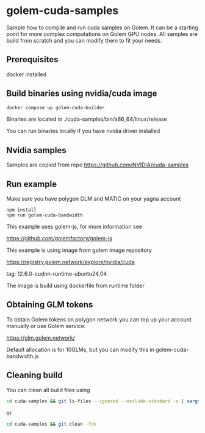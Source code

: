 # golem-cuda-samples
Sample how to compile and run cuda samples on Golem. It can be a starting point
for more complex computations on Golem GPU nodes. All samples are build from scratch
and you can modify them to fit your needs.

## Prerequisites

docker installed

## Build binaries using nvidia/cuda image

```bash
docker compose up golem-cuda-builder
```

Binaries are located in ./cuda-samples/bin/x86_64/linux/release

You can run binaries locally if you have nvidia driver installed

## Nvidia samples

Samples are copied from repo https://github.com/NVIDIA/cuda-samples

## Run example 

Make sure you have polygon GLM and MATIC on your yagna account

```
npm install
npm run golem-cuda-bandwidth
```

This example uses golem-js, for more information see

https://github.com/golemfactory/golem-js

This example is using image from golem image repository

https://registry.golem.network/explore/nvidia/cuda

tag: 12.6.0-cudnn-runtime-ubuntu24.04

The image is build using dockerfile from runtime folder

## Obtaining GLM tokens

To obtain Golem tokens on polygon network you can top up your account manually or use Golem service:

https://glm.golem.network/

Default allocation is for 10GLMs, but you can modify this in golem-cuda-bandwidth.js


## Cleaning build

You can clean all build files using 

```bash
cd cuda-samples && git ls-files --ignored --exclude-standard -o | xargs rm
```
or
```bash
cd cuda-samples && git clean -fdx
```